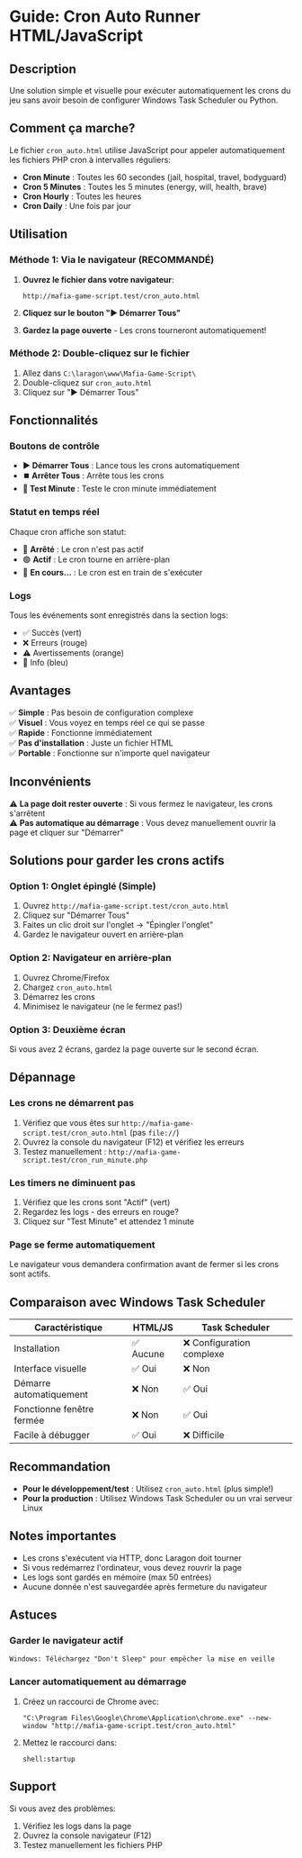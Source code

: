 # Guide: Cron Auto Runner HTML/JavaScript

## Description

Une solution simple et visuelle pour exécuter automatiquement les crons du jeu sans avoir besoin de configurer Windows Task Scheduler ou Python.

## Comment ça marche?

Le fichier `cron_auto.html` utilise JavaScript pour appeler automatiquement les fichiers PHP cron à intervalles réguliers:
- **Cron Minute** : Toutes les 60 secondes (jail, hospital, travel, bodyguard)
- **Cron 5 Minutes** : Toutes les 5 minutes (energy, will, health, brave)
- **Cron Hourly** : Toutes les heures
- **Cron Daily** : Une fois par jour

## Utilisation

### Méthode 1: Via le navigateur (RECOMMANDÉ)

1. **Ouvrez le fichier dans votre navigateur**:
   ```
   http://mafia-game-script.test/cron_auto.html
   ```

2. **Cliquez sur le bouton "▶️ Démarrer Tous"**

3. **Gardez la page ouverte** - Les crons tourneront automatiquement!

### Méthode 2: Double-cliquez sur le fichier

1. Allez dans `C:\laragon\www\Mafia-Game-Script\`
2. Double-cliquez sur `cron_auto.html`
3. Cliquez sur "▶️ Démarrer Tous"

## Fonctionnalités

### Boutons de contrôle

- **▶️ Démarrer Tous** : Lance tous les crons automatiquement
- **⏹️ Arrêter Tous** : Arrête tous les crons
- **🧪 Test Minute** : Teste le cron minute immédiatement

### Statut en temps réel

Chaque cron affiche son statut:
- 🔴 **Arrêté** : Le cron n'est pas actif
- 🟢 **Actif** : Le cron tourne en arrière-plan
- 🔵 **En cours...** : Le cron est en train de s'exécuter

### Logs

Tous les événements sont enregistrés dans la section logs:
- ✅ Succès (vert)
- ❌ Erreurs (rouge)
- ⚠️ Avertissements (orange)
- 📱 Info (bleu)

## Avantages

✅ **Simple** : Pas besoin de configuration complexe  
✅ **Visuel** : Vous voyez en temps réel ce qui se passe  
✅ **Rapide** : Fonctionne immédiatement  
✅ **Pas d'installation** : Juste un fichier HTML  
✅ **Portable** : Fonctionne sur n'importe quel navigateur  

## Inconvénients

⚠️ **La page doit rester ouverte** : Si vous fermez le navigateur, les crons s'arrêtent  
⚠️ **Pas automatique au démarrage** : Vous devez manuellement ouvrir la page et cliquer sur "Démarrer"  

## Solutions pour garder les crons actifs

### Option 1: Onglet épinglé (Simple)

1. Ouvrez `http://mafia-game-script.test/cron_auto.html`
2. Cliquez sur "Démarrer Tous"
3. Faites un clic droit sur l'onglet → "Épingler l'onglet"
4. Gardez le navigateur ouvert en arrière-plan

### Option 2: Navigateur en arrière-plan

1. Ouvrez Chrome/Firefox
2. Chargez `cron_auto.html`
3. Démarrez les crons
4. Minimisez le navigateur (ne le fermez pas!)

### Option 3: Deuxième écran

Si vous avez 2 écrans, gardez la page ouverte sur le second écran.

## Dépannage

### Les crons ne démarrent pas

1. Vérifiez que vous êtes sur `http://mafia-game-script.test/cron_auto.html` (pas `file://`)
2. Ouvrez la console du navigateur (F12) et vérifiez les erreurs
3. Testez manuellement : `http://mafia-game-script.test/cron_run_minute.php`

### Les timers ne diminuent pas

1. Vérifiez que les crons sont "Actif" (vert)
2. Regardez les logs - des erreurs en rouge?
3. Cliquez sur "Test Minute" et attendez 1 minute

### Page se ferme automatiquement

Le navigateur vous demandera confirmation avant de fermer si les crons sont actifs.

## Comparaison avec Windows Task Scheduler

| Caractéristique | HTML/JS | Task Scheduler |
|-----------------|---------|----------------|
| Installation | ✅ Aucune | ❌ Configuration complexe |
| Interface visuelle | ✅ Oui | ❌ Non |
| Démarre automatiquement | ❌ Non | ✅ Oui |
| Fonctionne fenêtre fermée | ❌ Non | ✅ Oui |
| Facile à débugger | ✅ Oui | ❌ Difficile |

## Recommandation

- **Pour le développement/test** : Utilisez `cron_auto.html` (plus simple!)
- **Pour la production** : Utilisez Windows Task Scheduler ou un vrai serveur Linux

## Notes importantes

- Les crons s'exécutent via HTTP, donc Laragon doit tourner
- Si vous redémarrez l'ordinateur, vous devez rouvrir la page
- Les logs sont gardés en mémoire (max 50 entrées)
- Aucune donnée n'est sauvegardée après fermeture du navigateur

## Astuces

### Garder le navigateur actif

```
Windows: Téléchargez "Don't Sleep" pour empêcher la mise en veille
```

### Lancer automatiquement au démarrage

1. Créez un raccourci de Chrome avec:
   ```
   "C:\Program Files\Google\Chrome\Application\chrome.exe" --new-window "http://mafia-game-script.test/cron_auto.html"
   ```
2. Mettez le raccourci dans:
   ```
   shell:startup
   ```

## Support

Si vous avez des problèmes:
1. Vérifiez les logs dans la page
2. Ouvrez la console navigateur (F12)
3. Testez manuellement les fichiers PHP
